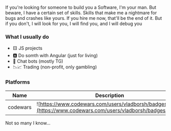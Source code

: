 If you're looking for someone to build you a Software, I'm your man. But beware, I have a certain set of skills. Skills that make me a nightmare for bugs and crashes like yours. If you hire me now, that'll be the end of it. But if you don't, I will look for you, I will find you, and I will debug you

### What I usually do

- 🟨 JS projects
- 🅰️ Do somth with Angular (just for living)
- 🤖 Chat bots (mostly TG)
- 📉📈 Trading (non-profit, only gambling)

### Platforms

| Name    | Description |
| -------- | ------- |
| codewars | ![https://www.codewars.com/users/vladborsh/badges/large](https://www.codewars.com/users/vladborsh/badges/micro)|

Not so many I know...
